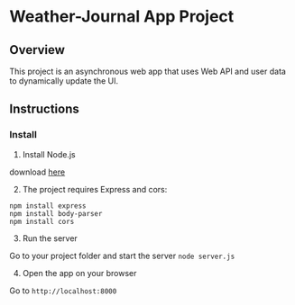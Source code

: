 # Weather-Journal App Project

## Overview
This project is an asynchronous web app that uses Web API and user data to dynamically update the UI. 

## Instructions

### Install

1. Install Node.js 

download [here](https://nodejs.org/)

2. The project  requires Express and cors:

```
npm install express
npm install body-parser
npm install cors
````

3. Run the server 

Go to your project folder and start the server `node server.js`

4. Open the app on your browser

Go to `http://localhost:8000`

